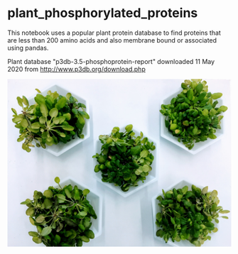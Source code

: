 # plant_phosphorylated_proteins

This notebook uses a popular plant protein database to find proteins that are less than 200 amino acids and also membrane bound or associated using pandas.

Plant database "p3db-3.5-phosphoprotein-report" downloaded 11 May 2020 from http://www.p3db.org/download.php

![arabidopsis leaves](arabidopsis_leaves.jpg)


